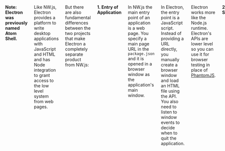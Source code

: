 <div class='ten columns release offset-by-one'>
        
        <h6 class='docs-breadcrumb'>v0.34.0 / Development
           / Atom Shell vs Node Webkit </h6>
        

        <h1 id="technical-differences-between-electron-and-nw-js-formerly-node-webkit">Technical Differences Between Electron and NW.js (formerly node-webkit)</h1>

<p><strong>Note: Electron was previously named Atom Shell.</strong></p>

<p>Like NW.js, Electron provides a platform to write desktop applications
with JavaScript and HTML and has Node integration to grant access to the low
level system from web pages.</p>

<p>But there are also fundamental differences between the two projects that make
Electron a completely separate product from NW.js:</p>

<p><strong>1. Entry of Application</strong></p>

<p>In NW.js the main entry point of an application is a web page. You specify a
main page URL in the <code>package.json</code> and it is opened in a browser window as
the application&#39;s main window.</p>

<p>In Electron, the entry point is a JavaScript script. Instead of
providing a URL directly, you manually create a browser window and load
an HTML file using the API. You also need to listen to window events
to decide when to quit the application.</p>

<p>Electron works more like the Node.js runtime. Electron&#39;s APIs are lower level
so you can use it for browser testing in place of <a href="http://phantomjs.org/">PhantomJS</a>.</p>

<p><strong>2. Build System</strong></p>

<p>In order to avoid the complexity of building all of Chromium, Electron uses <a href="https://github.com/brightray/libchromiumcontent"><code>libchromiumcontent</code></a> to access
Chromium&#39;s Content API. <code>libchromiumcontent</code> is a single shared library that
includes the Chromium Content module and all of its dependencies. Users don&#39;t
need a powerful machine to build Electron.</p>

<p><strong>3. Node Integration</strong></p>

<p>In NW.js, the Node integration in web pages requires patching Chromium to
work, while in Electron we chose a different way to integrate the libuv loop
with each platform&#39;s message loop to avoid hacking Chromium. See the
<a href="../../atom/common/"><code>node_bindings</code></a> code for how that was done.</p>

<p><strong>4. Multi-context</strong></p>

<p>If you are an experienced NW.js user, you should be familiar with the
concept of Node context and web context. These concepts were invented because
of how NW.js was implemented.</p>

<p>By using the <a href="http://strongloop.com/strongblog/whats-new-node-js-v0-12-multiple-context-execution/">multi-context</a>
feature of Node, Electron doesn&#39;t introduce a new JavaScript context in web
pages.</p>


      </div>
